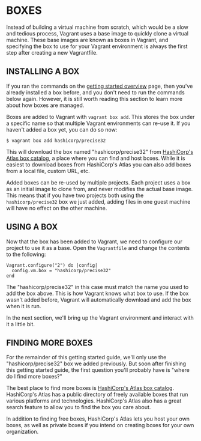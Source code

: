 # BOXES #
Instead of building a virtual machine from scratch, which would be a slow and tedious process, Vagrant uses a base image to quickly clone a virtual machine. These base images are known as boxes in Vagrant, and specifying the box to use for your Vagrant environment is always the first step after creating a new Vagrantfile.

## INSTALLING A BOX ##
If you ran the commands on the [getting started overview][overview] page, then you've already installed a box before, and you don't need to run the commands below again. However, it is still worth reading this section to learn more about how boxes are managed.

Boxes are added to Vagrant with `vagrant box add`. This stores the box under a specific name so that multiple Vagrant environments can re-use it. If you haven't added a box yet, you can do so now:
```
$ vagrant box add hashicorp/precise32
```
This will download the box named "hashicorp/precise32" from [HashiCorp's Atlas box catalog][hashicorp], a place where you can find and host boxes. While it is easiest to download boxes from HashiCorp's Atlas you can also add boxes from a local file, custom URL, etc.

Added boxes can be re-used by multiple projects. Each project uses a box as an initial image to clone from, and never modifies the actual base image. This means that if you have two projects both using the `hashicorp/precise32` box we just added, adding files in one guest machine will have no effect on the other machine.

## USING A BOX ##
Now that the box has been added to Vagrant, we need to configure our project to use it as a base. Open the `Vagrantfile` and change the contents to the following:
```
Vagrant.configure("2") do |config|
  config.vm.box = "hashicorp/precise32"
end
```
The "hashicorp/precise32" in this case must match the name you used to add the box above. This is how Vagrant knows what box to use. If the box wasn't added before, Vagrant will automatically download and add the box when it is run.

In the next section, we'll bring up the Vagrant environment and interact with it a little bit.

## FINDING MORE BOXES ##
For the remainder of this getting started guide, we'll only use the "hashicorp/precise32" box we added previously. But soon after finishing this getting started guide, the first question you'll probably have is "where do I find more boxes?"

The best place to find more boxes is [HashiCorp's Atlas box catalog][hashicorp]. HashiCorp's Atlas has a public directory of freely available boxes that run various platforms and technologies. HashiCorp's Atlas also has a great search feature to allow you to find the box you care about.

In addition to finding free boxes, HashiCorp's Atlas lets you host your own boxes, as well as private boxes if you intend on creating boxes for your own organization.

[overview]: http://docs.vagrantup.com/v2/getting-started/
[hashicorp]: https://atlas.hashicorp.com/boxes/search